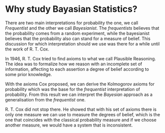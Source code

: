 # Why study Bayasian Statistics?

There are two main interpretations for probability the one, we call _Frequentist_
and the other we call _Bayesianist_. The _frequentists_ believes that the probability
comes from a random experiment, while the bayesianist believes that the probability
also can stand for a measure of belief. This discussion for which interpretation
should we use was there for a while until the work of R. T. Cox.

In 1946, R. T. Cox tried to find axioms to what we call Plausible Reasoning.
The idea was to formalize how we reason with an incomplete set of information,
affecting to each assertion a degree of belief according to some prior knowledge.

With the axioms Cox proposed, we can derive the Kolmogorov axioms for probability
which was the base for the _frequentist_ interpretation of probability. From
this result we can interpret the _Bayesian_ approach as a generalisation from
the _frequentist_ one.

R. T. Cox did not stop there. He showed that with his set of axioms there is 
only one measure we can use to measure the degrees of belief, which is the one
that coincides with the classical probability measure and if we choose another
measure, we would have a system that is inconsistent.
